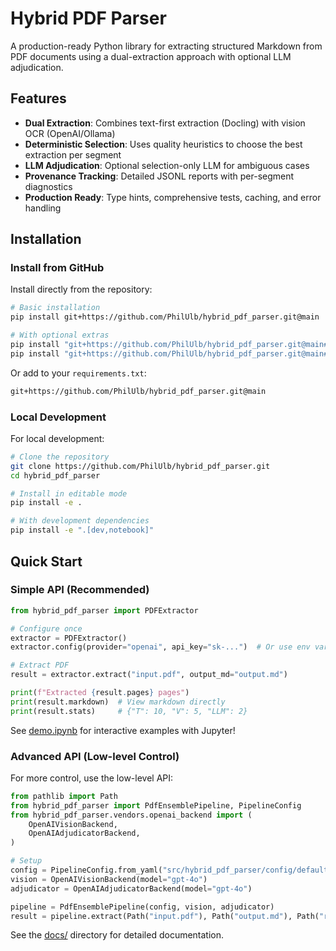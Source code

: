 # Hybrid PDF Parser

A production-ready Python library for extracting structured Markdown from PDF documents using a dual-extraction approach with optional LLM adjudication.

## Features

- **Dual Extraction**: Combines text-first extraction (Docling) with vision OCR (OpenAI/Ollama)
- **Deterministic Selection**: Uses quality heuristics to choose the best extraction per segment
- **LLM Adjudication**: Optional selection-only LLM for ambiguous cases
- **Provenance Tracking**: Detailed JSONL reports with per-segment diagnostics
- **Production Ready**: Type hints, comprehensive tests, caching, and error handling

## Installation

### Install from GitHub

Install directly from the repository:

```bash
# Basic installation
pip install git+https://github.com/PhilUlb/hybrid_pdf_parser.git@main

# With optional extras
pip install "git+https://github.com/PhilUlb/hybrid_pdf_parser.git@main#egg=hybrid-pdf-parser[notebook]"  # Jupyter support
pip install "git+https://github.com/PhilUlb/hybrid_pdf_parser.git@main#egg=hybrid-pdf-parser[dev]"     # Dev tools
```

Or add to your `requirements.txt`:

```txt
git+https://github.com/PhilUlb/hybrid_pdf_parser.git@main
```

### Local Development

For local development:

```bash
# Clone the repository
git clone https://github.com/PhilUlb/hybrid_pdf_parser.git
cd hybrid_pdf_parser

# Install in editable mode
pip install -e .

# With development dependencies
pip install -e ".[dev,notebook]"
```

## Quick Start

### Simple API (Recommended)

```python
from hybrid_pdf_parser import PDFExtractor

# Configure once
extractor = PDFExtractor()
extractor.config(provider="openai", api_key="sk-...")  # Or use env var

# Extract PDF
result = extractor.extract("input.pdf", output_md="output.md")

print(f"Extracted {result.pages} pages")
print(result.markdown)  # View markdown directly
print(result.stats)     # {"T": 10, "V": 5, "LLM": 2}
```

See [demo.ipynb](demo.ipynb) for interactive examples with Jupyter!

### Advanced API (Low-level Control)

For more control, use the low-level API:

```python
from pathlib import Path
from hybrid_pdf_parser import PdfEnsemblePipeline, PipelineConfig
from hybrid_pdf_parser.vendors.openai_backend import (
    OpenAIVisionBackend,
    OpenAIAdjudicatorBackend,
)

# Setup
config = PipelineConfig.from_yaml("src/hybrid_pdf_parser/config/default.yaml")
vision = OpenAIVisionBackend(model="gpt-4o")
adjudicator = OpenAIAdjudicatorBackend(model="gpt-4o")

pipeline = PdfEnsemblePipeline(config, vision, adjudicator)
result = pipeline.extract(Path("input.pdf"), Path("output.md"), Path("report.jsonl"))
```

See the [docs/](docs/) directory for detailed documentation.